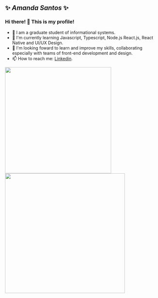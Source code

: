 ## ✨ **_Amanda Santos_** ✨

### Hi there! 👋 This is my profile!

- 💬 I am a graduate student of informational systems.  
- 🌱 I'm currently learning Javascript, Typescript, Node.js React.js, React Native and UI/UX Design.
- 👯 I'm looking foward to learn and improve my skills, collaborating especially with teams of front-end development and design.
- 📫 How to reach me: [Linkedin](https://www.linkedin.com/in/amandasf/).

<img width="350px" align="left" src="https://github-readme-stats.vercel.app/api/top-langs/?username=amanda-santos&hide=html&layout=compact&theme=buefy"/>
<td><img width="395px" align="left" src="https://github-readme-stats.vercel.app/api?username=amanda-santos&theme=buefy"/>

